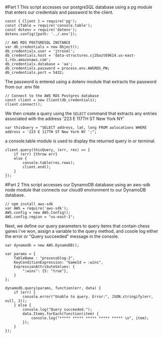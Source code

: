 #Part 1
This script accesses our postgreSQL database using a pg module that enters our credentials and password to the client. 

```
const { Client } = require('pg');
const cTable = require('console.table');
const dotenv = require('dotenv');
dotenv.config({path: '../.env'});  

// AWS RDS POSTGRESQL INSTANCE
var db_credentials = new Object();
db_credentials.user = 'jtroxel';
db_credentials.host = 'data-structures.cj2bazt69614.us-east-1.rds.amazonaws.com';
db_credentials.database = 'aa';
db_credentials.password = process.env.AWSRDS_PW;
db_credentials.port = 5432;
```
The password is entered using a dotenv module that extracts the password from our .env file
```
// Connect to the AWS RDS Postgres database
const client = new Client(db_credentials);
client.connect();
```
We then create a query using the ```SELECT``` command that extracts any entries associated with the address '223 E 117TH ST New York NY'
```
var thisQuery = "SELECT address, lat, long FROM aalocations WHERE address = '223 E 117TH ST New York NY ';";
```
a console.table module is used to display the returned query in or terminal.
```
client.query(thisQuery, (err, res) => {
    if (err) {throw err}
    else {
        console.table(res.rows);
        client.end();
    }
});
```

#Part 2
This script accesses our DynamoDB database using an aws-sdk node module that connects our cloud9 environment to our DynamoDB database. 

```
// npm install aws-sdk
var AWS = require('aws-sdk');
AWS.config = new AWS.Config();
AWS.config.region = "us-east-1";
```
Next, we define our query parameters to query items that contain chess ganes i've won, assign a variable to the query method, and cosole log either the error or "Query succeeded" message in the console.
```
var dynamodb = new AWS.DynamoDB();

var params = {
    TableName : "processblog-2",
    KeyConditionExpression: "GameId = :wins", 
    ExpressionAttributeValues: { 
        ":wins": {S: "true"},
    }
};

dynamodb.query(params, function(err, data) {
    if (err) {
        console.error("Unable to query. Error:", JSON.stringify(err, null, 2));
    } else {
        console.log("Query succeeded.");
        data.Items.forEach(function(item) {
            console.log("***** ***** ***** ***** ***** \n", item);
        });
    }
});
```